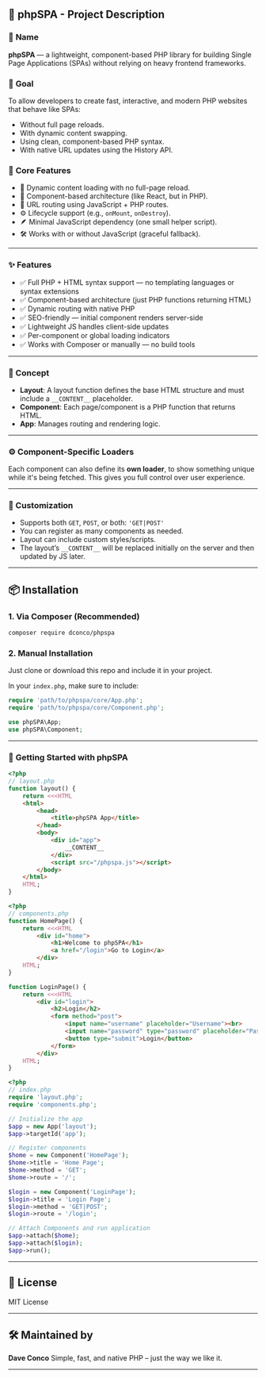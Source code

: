 ## 📄 **phpSPA - Project Description**

### 📛 **Name**

**phpSPA** — a lightweight, component-based PHP library for building Single Page Applications (SPAs) without relying on heavy frontend frameworks.

### 🎯 **Goal**

To allow developers to create fast, interactive, and modern PHP websites that behave like SPAs:

* Without full page reloads.
* With dynamic content swapping.
* Using clean, component-based PHP syntax.
* With native URL updates using the History API.

### 🧱 **Core Features**

* 🔄 Dynamic content loading with no full-page reload.
* 🧩 Component-based architecture (like React, but in PHP).
* 🔗 URL routing using JavaScript + PHP routes.
* ⚙️ Lifecycle support (e.g., `onMount`, `onDestroy`).
* 🪶 Minimal JavaScript dependency (one small helper script).
* 🛠️ Works with or without JavaScript (graceful fallback).

---

### ✨ Features

* ✅ Full PHP + HTML syntax support — no templating languages or syntax extensions
* ✅ Component-based architecture (just PHP functions returning HTML)
* ✅ Dynamic routing with native PHP
* ✅ SEO-friendly — initial component renders server-side
* ✅ Lightweight JS handles client-side updates
* ✅ Per-component or global loading indicators
* ✅ Works with Composer or manually — no build tools

---

### 🧠 Concept

* **Layout**: A layout function defines the base HTML structure and must include a `__CONTENT__` placeholder.
* **Component**: Each page/component is a PHP function that returns HTML.
* **App**: Manages routing and rendering logic.

---

### ⚙️ Component-Specific Loaders

Each component can also define its **own loader**, to show something unique while it's being fetched. This gives you full control over user experience.

---

### 🧩 Customization

* Supports both `GET`, `POST`, or both: `'GET|POST'`
* You can register as many components as needed.
* Layout can include custom styles/scripts.
* The layout’s `__CONTENT__` will be replaced initially on the server and then updated by JS later.

---

## 📦 Installation

### 1. Via Composer (Recommended)

```bash
composer require dconco/phpspa
```

### 2. Manual Installation

Just clone or download this repo and include it in your project.

In your `index.php`, make sure to include:

```php
require 'path/to/phpspa/core/App.php';
require 'path/to/phpspa/core/Component.php';

use phpSPA\App;
use phpSPA\Component;
```

---

### 🚀 **Getting Started with phpSPA**

```php
<?php
// layout.php
function layout() {
    return <<<HTML
    <html>
        <head>
            <title>phpSPA App</title>
        </head>
        <body>
            <div id="app">
                __CONTENT__
            </div>
            <script src="/phpspa.js"></script>
        </body>
    </html>
    HTML;
}
```

```php
<?php
// components.php
function HomePage() {
    return <<<HTML
        <div id="home">
            <h1>Welcome to phpSPA</h1>
            <a href="/login">Go to Login</a>
        </div>
    HTML;
}

function LoginPage() {
    return <<<HTML
        <div id="login">
            <h2>Login</h2>
            <form method="post">
                <input name="username" placeholder="Username"><br>
                <input name="password" type="password" placeholder="Password"><br>
                <button type="submit">Login</button>
            </form>
        </div>
    HTML;
}
```

```php
<?php
// index.php
require 'layout.php';
require 'components.php';

// Initialize the app
$app = new App('layout');
$app->targetId('app');

// Register components
$home = new Component('HomePage');
$home->title = 'Home Page';
$home->method = 'GET';
$home->route = '/';

$login = new Component('LoginPage');
$login->title = 'Login Page';
$login->method = 'GET|POST';
$login->route = '/login';

// Attach Components and run application
$app->attach($home);
$app->attach($login);
$app->run();
```

---

## 📘 License

MIT License

---

## 🛠 Maintained by

**Dave Conco**
Simple, fast, and native PHP – just the way we like it.

---
